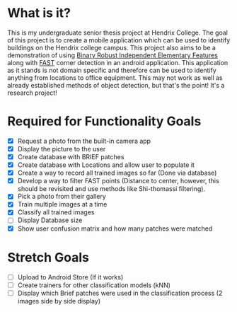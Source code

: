 # What is it?
This is my undergraduate senior thesis project at Hendrix College. The goal of this project is to create a mobile application which can be used to identify buildings on the Hendrix college campus. This project also aims to be a demonstration of using [Binary Robust Independent Elementary Features](http://icwww.epfl.ch/~lepetit/papers/calonder_eccv10.pdf) along with [FAST](https://www.edwardrosten.com/work/fast.html) corner detection in an android application. This application as it stands is not domain specific and therefore can be used to identify anything from locations to office equipment. This may not work as well as already established methods of object detection, but that's the point! It's a research project!

# Required for Functionality Goals
- [x] Request a photo from the built-in camera app
- [x] Display the picture to the user
- [x] Create database with BRIEF patches
- [x] Create database with Locations and allow user to populate it
- [x] Create a way to record all trained images so far (Done via database)
- [x] Develop a way to filter FAST points (Distance to center, however, this should be revisited and use methods like Shi-thomassi filtering).
- [x] Pick a photo from their gallery
- [x] Train multiple images at a time
- [x] Classify all trained images
- [ ] Display Database size
- [X] Show user confusion matrix and how many patches were matched
# Stretch Goals
- [ ] Upload to Android Store (If it works)
- [ ] Create trainers for other classification models (kNN)
- [ ] Display which Brief patches were used in the classification process (2 images side by side display)
